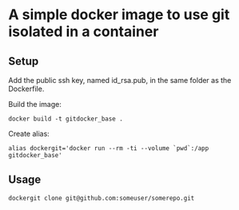 # A simple docker image to use git isolated in a container

## Setup
Add the public ssh key, named id_rsa.pub, in the same folder as the Dockerfile.

Build the image: 
```shell
docker build -t gitdocker_base .
```
Create alias: 
```shell
alias dockergit='docker run --rm -ti --volume `pwd`:/app gitdocker_base'
```

## Usage

```shell
dockergit clone git@github.com:someuser/somerepo.git
```